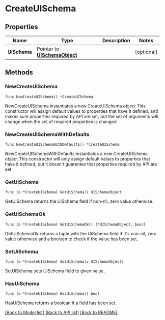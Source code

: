 # CreateUISchema

## Properties

Name | Type | Description | Notes
------------ | ------------- | ------------- | -------------
**UiSchema** | Pointer to [**UISchemaObject**](UISchemaObject.md) |  | [optional] 

## Methods

### NewCreateUISchema

`func NewCreateUISchema() *CreateUISchema`

NewCreateUISchema instantiates a new CreateUISchema object
This constructor will assign default values to properties that have it defined,
and makes sure properties required by API are set, but the set of arguments
will change when the set of required properties is changed

### NewCreateUISchemaWithDefaults

`func NewCreateUISchemaWithDefaults() *CreateUISchema`

NewCreateUISchemaWithDefaults instantiates a new CreateUISchema object
This constructor will only assign default values to properties that have it defined,
but it doesn't guarantee that properties required by API are set

### GetUiSchema

`func (o *CreateUISchema) GetUiSchema() UISchemaObject`

GetUiSchema returns the UiSchema field if non-nil, zero value otherwise.

### GetUiSchemaOk

`func (o *CreateUISchema) GetUiSchemaOk() (*UISchemaObject, bool)`

GetUiSchemaOk returns a tuple with the UiSchema field if it's non-nil, zero value otherwise
and a boolean to check if the value has been set.

### SetUiSchema

`func (o *CreateUISchema) SetUiSchema(v UISchemaObject)`

SetUiSchema sets UiSchema field to given value.

### HasUiSchema

`func (o *CreateUISchema) HasUiSchema() bool`

HasUiSchema returns a boolean if a field has been set.


[[Back to Model list]](../README.md#documentation-for-models) [[Back to API list]](../README.md#documentation-for-api-endpoints) [[Back to README]](../README.md)


